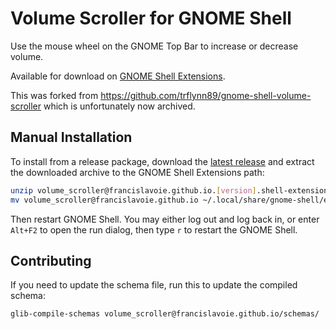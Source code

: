 # Volume Scroller for GNOME Shell

Use the mouse wheel on the GNOME Top Bar to increase or decrease volume.

Available for download on [GNOME Shell Extensions](hhttps://extensions.gnome.org/extension/5904/volume-scroller/).

This was forked from https://github.com/trflynn89/gnome-shell-volume-scroller which is unfortunately now archived.

## Manual Installation

To install from a release package, download the [latest release](https://github.com/francislavoie/gnome-shell-volume-scroller/releases)
and extract the downloaded archive to the GNOME Shell Extensions path:

```bash
unzip volume_scroller@francislavoie.github.io.[version].shell-extension.zip -d volume_scroller@francislavoie.github.io
mv volume_scroller@francislavoie.github.io ~/.local/share/gnome-shell/extensions
```

Then restart GNOME Shell. You may either log out and log back in, or enter `Alt+F2` to open the run
dialog, then type `r` to restart the GNOME Shell.

## Contributing

If you need to update the schema file, run this to update the compiled schema:

```bash
glib-compile-schemas volume_scroller@francislavoie.github.io/schemas/
```